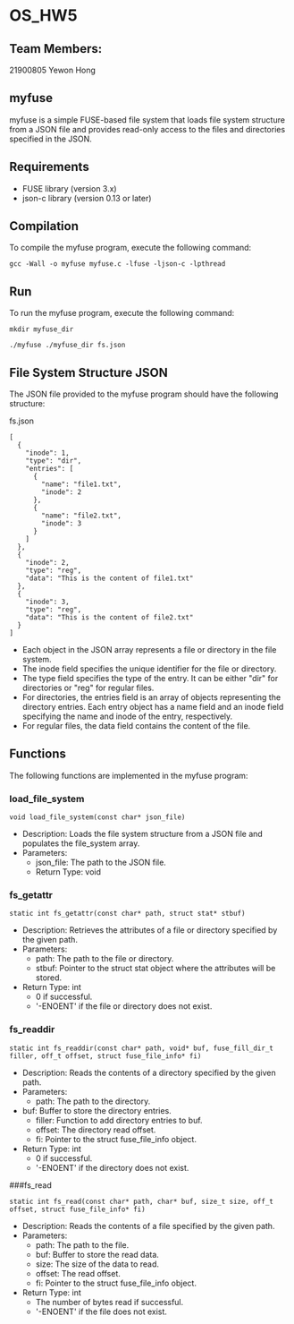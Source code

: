 # OS_HW5

## Team Members:
21900805 Yewon Hong

## myfuse

myfuse is a simple FUSE-based file system that loads file system structure from a JSON file and provides read-only access to the files and directories specified in the JSON.

## Requirements

- FUSE library (version 3.x)
- json-c library (version 0.13 or later)

## Compilation

To compile the myfuse program, execute the following command:

```
gcc -Wall -o myfuse myfuse.c -lfuse -ljson-c -lpthread
```

## Run

To run the myfuse program, execute the following command:

```
mkdir myfuse_dir

./myfuse ./myfuse_dir fs.json
```

## File System Structure JSON
The JSON file provided to the myfuse program should have the following structure:

fs.json
```
[
  {
    "inode": 1,
    "type": "dir",
    "entries": [
      {
        "name": "file1.txt",
        "inode": 2
      },
      {
        "name": "file2.txt",
        "inode": 3
      }
    ]
  },
  {
    "inode": 2,
    "type": "reg",
    "data": "This is the content of file1.txt"
  },
  {
    "inode": 3,
    "type": "reg",
    "data": "This is the content of file2.txt"
  }
]
```
- Each object in the JSON array represents a file or directory in the file system.
- The inode field specifies the unique identifier for the file or directory.
- The type field specifies the type of the entry. It can be either "dir" for directories or "reg" for regular files.
- For directories, the entries field is an array of objects representing the directory entries. Each entry object has a name field and an inode field specifying the name and inode of the entry, respectively.
- For regular files, the data field contains the content of the file.

## Functions
The following functions are implemented in the myfuse program:

### load_file_system
```
void load_file_system(const char* json_file)
```

- Description: Loads the file system structure from a JSON file and populates the file_system array.
- Parameters:
  - json_file: The path to the JSON file.
  - Return Type: void

### fs_getattr

```
static int fs_getattr(const char* path, struct stat* stbuf)
```

- Description: Retrieves the attributes of a file or directory specified by the given path.
- Parameters:
  - path: The path to the file or directory.
  - stbuf: Pointer to the struct stat object where the attributes will be stored.
- Return Type: int
  - 0 if successful.
  - '-ENOENT' if the file or directory does not exist.

### fs_readdir

```
static int fs_readdir(const char* path, void* buf, fuse_fill_dir_t filler, off_t offset, struct fuse_file_info* fi)
```

- Description: Reads the contents of a directory specified by the given path.
- Parameters:
  - path: The path to the directory.
- buf: Buffer to store the directory entries.
  - filler: Function to add directory entries to buf.
  - offset: The directory read offset.
  - fi: Pointer to the struct fuse_file_info object.
- Return Type: int
  - 0 if successful.
  - '-ENOENT' if the directory does not exist.

###fs_read

```
static int fs_read(const char* path, char* buf, size_t size, off_t offset, struct fuse_file_info* fi)
```

- Description: Reads the contents of a file specified by the given path.
- Parameters:
  - path: The path to the file.
  - buf: Buffer to store the read data.
  - size: The size of the data to read.
  - offset: The read offset.
  - fi: Pointer to the struct fuse_file_info object.
- Return Type: int
  - The number of bytes read if successful.
  - '-ENOENT' if the file does not exist.
